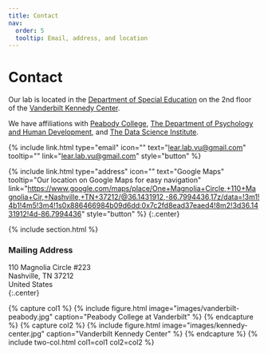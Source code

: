 ```yaml
---
title: Contact
nav:
  order: 5
  tooltip: Email, address, and location
---
```


# <i class="fas fa-envelope"></i>Contact

Our lab is located in the [Department of Special Education](https://peabody.vanderbilt.edu/departments/sped/) on the 2nd floor of the [Vanderbilt Kennedy Center](https://vkc.vumc.org/vkc/).

We have affiliations with [Peabody College](https://peabody.vanderbilt.edu/), [The Department of Psychology and Human Development](https://peabody.vanderbilt.edu/departments/psych/), and [The Data Science Institute](https://www.vanderbilt.edu/datascience/).

{%
  include link.html
  type="email"
  icon=""
  text="lear.lab.vu@gmail.com"
  tooltip=""
  link="lear.lab.vu@gmail.com"
  style="button"
%}
<!-- {%
  include link.html
  type="phone"
  icon=""
  text="(615) 322-8240"
  tooltip="Kennedy Center Phone Number"
  link="+1-615-322-8240"
  style="button"
%} -->
{%
  include link.html
  type="address"
  icon=""
  text="Google Maps"
  tooltip="Our location on Google Maps for easy navigation"
  link="https://www.google.com/maps/place/One+Magnolia+Circle,+110+Magnolia+Cir,+Nashville,+TN+37212/@36.1431912,-86.7994436,17z/data=!3m1!4b1!4m5!3m4!1s0x886466984b09d6dd:0x7c2fd8ead37eaed4!8m2!3d36.1431912!4d-86.7994436"
  style="button"
%}
{:.center}

{% include section.html %}

### <i class="fas fa-mail-bulk"></i>Mailing Address

110 Magnolia Circle #223  
Nashville, TN 37212  
United States  
{:.center}

{% capture col1 %}
{%
  include figure.html
  image="images/vanderbilt-peabody.jpg"
  caption="Peabody College at Vanderbilt"
%}
{% endcapture %}
{% capture col2 %}
{%
  include figure.html
  image="images/kennedy-center.jpg"
  caption="Vanderbilt Kennedy Center"
%}
{% endcapture %}
{% include two-col.html col1=col1 col2=col2 %}
